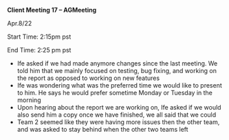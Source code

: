 ﻿**Client Meeting 17 – AGMeeting**

Apr.8/22

Start Time: 2:15pm pst

End Time: 2:25 pm pst

- Ife asked if we had made anymore changes since the last meeting. We told him that we mainly focused on testing, bug fixing, and working on the report as opposed to working on new features
- Ife was wondering what was the preferred time we would like to present to him. He says he would prefer sometime Monday or Tuesday in the morning 
- Upon hearing about the report we are working on, Ife asked if we would also send him a copy once we have finished, we all said that we could
- Team 2 seemed like they were having more issues then the other team, and was asked to stay behind when the other two teams left

